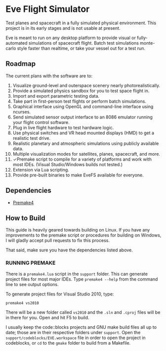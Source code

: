 Eve Flight Simulator
====================

Test planes and spacecraft in a fully simulated physical environment. This project is in its early stages and is not usable at present.

Eve is meant to run on any desktop platform to provide visual or fully-automated simulations of spacecraft flight. Batch test simulations monte-carlo style faster than realtime, or take your vessel out for a test run.

## Roadmap

The current plans with the software are to:

1. Visualize ground-level and outerspace scenery nearly photorealistically.
2. Provide a simulated physics sandbox for you to test space flight in.
3. Import and export parametric testing data.
4. Take part in first-person test flights or perform batch simulations.
5. Graphical interface using OpenGL and command-line interface using ncurses.
6. Send simulated sensor output interface to an 8086 emulator running your flight control software.
7. Plug in live flight hardware to test hardware logic.
8. Use physical switches and VR head mounted displays (HMD) to get a realistic test drive.
9. Realistic planetary and atmospheric simulations using publicly available data.
10. Multiple visualization modes for satellites, planes, spacecraft, and more.
11. ✓Premake script to compile for a variety of platforms and work with most IDEs. (Visual Studio/Windows builds not tested.)
12. Extension via Lua scripting.
13. Provide pre-built binaries to make EveFS available for everyone.

## Dependencies

* [Premake4](http://industriousone.com/premake/download)

## How to Build

This guide is heavily geared towards building on Linux. If you have any improvements to the premake script or procedures for building on Windows, I will gladly accept pull requests to fix this process.

That said, make sure you have the dependencies listed above. 

### RUNNING PREMAKE

There is a `premake4.lua` script in the `support` folder. This can generate project files for most major IDEs. Type `premake4 --help` from the command line to see output options.

To generate project files for Visual Studio 2010, type:

	premake4 vs2010

There will be a new folder called `vs2010` and the `.sln` and `.cproj` files will be in there for you. Open and hit F5 to build.

I usually keep the code::blocks projects and GNU make build files all up to date; those are in their respective folders under `support`. Open the `support/codeblocks/EVE.workspace` file in order to open the project in codeblocks, or `cd` to the `gmake` folder to build from a Makefile.

